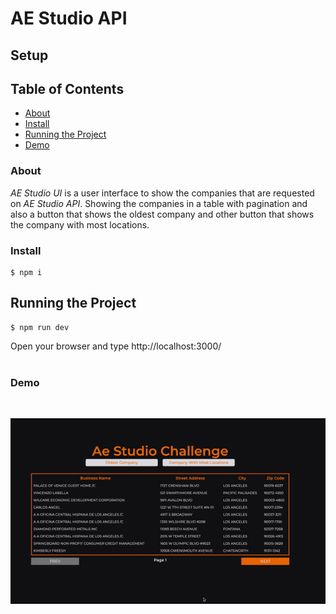 # AE Studio API

## Setup

## Table of Contents

- [About](#About)
- [Install](#Install)
- [Running the Project](#Running-the-Project)
- [Demo](#demo)

### About

*AE Studio UI* is a user interface to show the companies that are requested on *AE Studio API*. Showing the companies in a table with pagination and also a button that shows the oldest company and other button that shows the company with most locations.

### Install

```shell
$ npm i
```

## Running the Project

```shell
$ npm run dev
```

Open your browser and type http://localhost:3000/
<br>
<br>

### Demo

<br>
<p align="center"><img src="https://raw.githubusercontent.com/rbricardo/aestudio-ui/main/assets/aestudiodemo.gif"></p>
